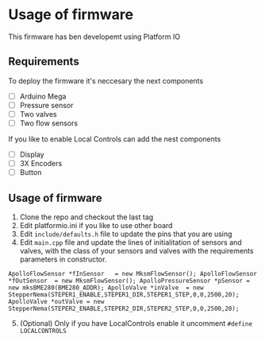 # Usage of firmware

This firmware has ben developemt using Platform IO

## Requirements
To deploy the firmware it's neccesary the next components

- [ ] Arduino Mega
- [ ] Pressure sensor
- [ ] Two valves
- [ ] Two flow sensors

If you like to enable Local Controls can add the nest components
- [ ] Display
- [ ] 3X Encoders
- [ ] Button

## Usage of firmware
1. Clone the repo and checkout the last tag
2. Edit platformio.ini if you like to use other board
3. Edit `include/defaults.h` file to update the pins that you are using
4. Edit `main.cpp` file and update the lines of initialitation of sensors and valves, with the class of your sensors and valves with the requirements parameters in constructor.

`ApolloFlowSensor *fInSensor   = new MksmFlowSensor();
  ApolloFlowSensor *fOutSensor  = new MksmFlowSensor();
  ApolloPressureSensor *pSensor = new mksBME280(BME280_ADDR);
  ApolloValve *inValve  = new StepperNema(STEPER1_ENABLE,STEPER1_DIR,STEPER1_STEP,0,0,2500,20);
  ApolloValve *outValve = new StepperNema(STEPER2_ENABLE,STEPER2_DIR,STEPER2_STEP,0,0,2500,20);
`

5. (Optional) Only if you have LocalControls enable it uncomment `#define LOCALCONTROLS`
